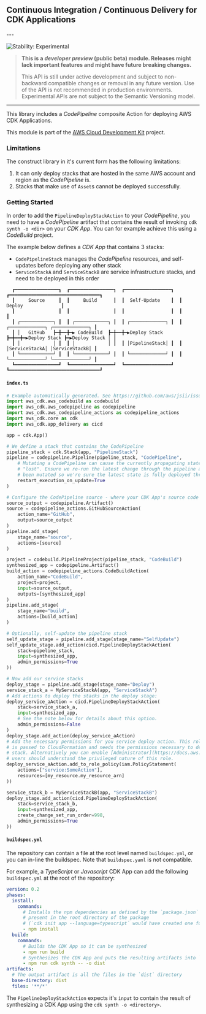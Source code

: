 ## Continuous Integration / Continuous Delivery for CDK Applications

<!--BEGIN STABILITY BANNER-->---


![Stability: Experimental](https://img.shields.io/badge/stability-Experimental-important.svg?style=for-the-badge)

> **This is a *developer preview* (public beta) module. Releases might lack important features and might have
> future breaking changes.**
>
> This API is still under active development and subject to non-backward
> compatible changes or removal in any future version. Use of the API is not recommended in production
> environments. Experimental APIs are not subject to the Semantic Versioning model.

---
<!--END STABILITY BANNER-->

This library includes a *CodePipeline* composite Action for deploying AWS CDK Applications.

This module is part of the [AWS Cloud Development Kit](https://github.com/aws/aws-cdk) project.

### Limitations

The construct library in it's current form has the following limitations:

1. It can only deploy stacks that are hosted in the same AWS account and region as the *CodePipeline* is.
2. Stacks that make use of `Asset`s cannot be deployed successfully.

### Getting Started

In order to add the `PipelineDeployStackAction` to your *CodePipeline*, you need to have a *CodePipeline* artifact that
contains the result of invoking `cdk synth -o <dir>` on your *CDK App*. You can for example achieve this using a
*CodeBuild* project.

The example below defines a *CDK App* that contains 3 stacks:

* `CodePipelineStack` manages the *CodePipeline* resources, and self-updates before deploying any other stack
* `ServiceStackA` and `ServiceStackB` are service infrastructure stacks, and need to be deployed in this order

```
  ┏━━━━━━━━━━━━━━━━┓  ┏━━━━━━━━━━━━━━━━┓  ┏━━━━━━━━━━━━━━━━━┓  ┏━━━━━━━━━━━━━━━━━━━━━━━━━━━━━━━━━┓
  ┃     Source     ┃  ┃     Build      ┃  ┃  Self-Update    ┃  ┃             Deploy              ┃
  ┃                ┃  ┃                ┃  ┃                 ┃  ┃                                 ┃
  ┃ ┌────────────┐ ┃  ┃ ┌────────────┐ ┃  ┃ ┌─────────────┐ ┃  ┃ ┌─────────────┐ ┌─────────────┐ ┃
  ┃ │   GitHub   ┣━╋━━╋━▶ CodeBuild  ┣━╋━━╋━▶Deploy Stack ┣━╋━━╋━▶Deploy Stack ┣━▶Deploy Stack │ ┃
  ┃ │            │ ┃  ┃ │            │ ┃  ┃ │PipelineStack│ ┃  ┃ │ServiceStackA│ │ServiceStackB│ ┃
  ┃ └────────────┘ ┃  ┃ └────────────┘ ┃  ┃ └─────────────┘ ┃  ┃ └─────────────┘ └─────────────┘ ┃
  ┗━━━━━━━━━━━━━━━━┛  ┗━━━━━━━━━━━━━━━━┛  ┗━━━━━━━━━━━━━━━━━┛  ┗━━━━━━━━━━━━━━━━━━━━━━━━━━━━━━━━━┛
```

#### `index.ts`

```python
# Example automatically generated. See https://github.com/aws/jsii/issues/826
import aws_cdk.aws_codebuild as codebuild
import aws_cdk.aws_codepipeline as codepipeline
import aws_cdk.aws_codepipeline_actions as codepipeline_actions
import aws_cdk.core as cdk
import aws_cdk.app_delivery as cicd

app = cdk.App()

# We define a stack that contains the CodePipeline
pipeline_stack = cdk.Stack(app, "PipelineStack")
pipeline = codepipeline.Pipeline(pipeline_stack, "CodePipeline",
    # Mutating a CodePipeline can cause the currently propagating state to be
    # "lost". Ensure we re-run the latest change through the pipeline after it's
    # been mutated so we're sure the latest state is fully deployed through.
    restart_execution_on_update=True
)

# Configure the CodePipeline source - where your CDK App's source code is hosted
source_output = codepipeline.Artifact()
source = codepipeline_actions.GitHubSourceAction(
    action_name="GitHub",
    output=source_output
)
pipeline.add_stage(
    stage_name="source",
    actions=[source]
)

project = codebuild.PipelineProject(pipeline_stack, "CodeBuild")
synthesized_app = codepipeline.Artifact()
build_action = codepipeline_actions.CodeBuildAction(
    action_name="CodeBuild",
    project=project,
    input=source_output,
    outputs=[synthesized_app]
)
pipeline.add_stage(
    stage_name="build",
    actions=[build_action]
)

# Optionally, self-update the pipeline stack
self_update_stage = pipeline.add_stage(stage_name="SelfUpdate")
self_update_stage.add_action(cicd.PipelineDeployStackAction(
    stack=pipeline_stack,
    input=synthesized_app,
    admin_permissions=True
))

# Now add our service stacks
deploy_stage = pipeline.add_stage(stage_name="Deploy")
service_stack_a = MyServiceStackA(app, "ServiceStackA")
# Add actions to deploy the stacks in the deploy stage:
deploy_service_aAction = cicd.PipelineDeployStackAction(
    stack=service_stack_a,
    input=synthesized_app,
    # See the note below for details about this option.
    admin_permissions=False
)
deploy_stage.add_action(deploy_service_aAction)
# Add the necessary permissions for you service deploy action. This role is
# is passed to CloudFormation and needs the permissions necessary to deploy
# stack. Alternatively you can enable [Administrator](https://docs.aws.amazon.com/IAM/latest/UserGuide/access_policies_job-functions.html#jf_administrator) permissions above,
# users should understand the privileged nature of this role.
deploy_service_aAction.add_to_role_policy(iam.PolicyStatement(
    actions=["service:SomeAction"],
    resources=[my_resource.my_resource_arn]
))

service_stack_b = MyServiceStackB(app, "ServiceStackB")
deploy_stage.add_action(cicd.PipelineDeployStackAction(
    stack=service_stack_b,
    input=synthesized_app,
    create_change_set_run_order=998,
    admin_permissions=True
))
```

#### `buildspec.yml`

The repository can contain a file at the root level named `buildspec.yml`, or
you can in-line the buildspec. Note that `buildspec.yaml` is not compatible.

For example, a *TypeScript* or *Javascript* CDK App can add the following `buildspec.yml`
at the root of the repository:

```yml
version: 0.2
phases:
  install:
    commands:
      # Installs the npm dependencies as defined by the `package.json` file
      # present in the root directory of the package
      # (`cdk init app --language=typescript` would have created one for you)
      - npm install
  build:
    commands:
      # Builds the CDK App so it can be synthesized
      - npm run build
      # Synthesizes the CDK App and puts the resulting artifacts into `dist`
      - npm run cdk synth -- -o dist
artifacts:
  # The output artifact is all the files in the `dist` directory
  base-directory: dist
  files: '**/*'
```

The `PipelineDeployStackAction` expects it's `input` to contain the result of
synthesizing a CDK App using the `cdk synth -o <directory>`.
